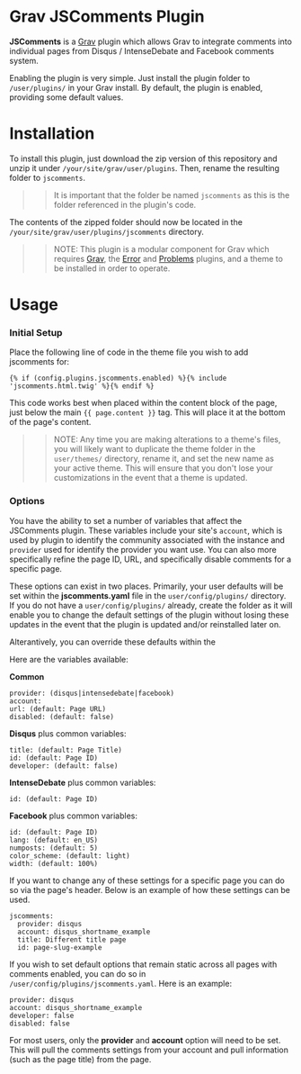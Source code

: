 # Grav JSComments Plugin

**JSComments** is a [Grav](http://github.com/getgrav/grav) plugin which allows Grav to integrate comments into individual pages from Disqus / IntenseDebate and Facebook comments system.

Enabling the plugin is very simple. Just install the plugin folder to `/user/plugins/` in your Grav install. By default, the plugin is enabled, providing some default values.

# Installation

To install this plugin, just download the zip version of this repository and unzip it under `/your/site/grav/user/plugins`. Then, rename the resulting folder to `jscomments`.

>> It is important that the folder be named `jscomments` as this is the folder referenced in the plugin's code.

The contents of the zipped folder should now be located in the `/your/site/grav/user/plugins/jscomments` directory.

>> NOTE: This plugin is a modular component for Grav which requires [Grav](http://github.com/getgrav/grav), the [Error](https://github.com/getgrav/grav-plugin-error) and [Problems](https://github.com/getgrav/grav-plugin-problems) plugins, and a theme to be installed in order to operate.

# Usage

### Initial Setup

Place the following line of code in the theme file you wish to add jscomments for:

```
{% if (config.plugins.jscomments.enabled) %}{% include 'jscomments.html.twig' %}{% endif %}
```

This code works best when placed within the content block of the page, just below the main `{{ page.content }}` tag. This will place it at the bottom of the page's content.

>> NOTE: Any time you are making alterations to a theme's files, you will likely want to duplicate the theme folder in the `user/themes/` directory, rename it, and set the new name as your active theme. This will ensure that you don't lose your customizations in the event that a theme is updated.

### Options

You have the ability to set a number of variables that affect the JSComments plugin. These variables include your site's `account`, which is used by plugin to identify the community associated with the instance and `provider` used for identify the provider you want use. You can also more specifically refine the page ID, URL, and specifically disable comments for a specific page.

These options can exist in two places. Primarily, your user defaults will be set within the **jscomments.yaml** file in the `user/config/plugins/` directory. If you do not have a `user/config/plugins/` already, create the folder as it will enable you to change the default settings of the plugin without losing these updates in the event that the plugin is updated and/or reinstalled later on.

Alterantively, you can override these defaults within the

Here are the variables available:

**Common**
```
provider: (disqus|intensedebate|facebook)
account:
url: (default: Page URL)
disabled: (default: false)
```

**Disqus** plus common variables:
```
title: (default: Page Title)
id: (default: Page ID)
developer: (default: false)
```

**IntenseDebate** plus common variables:
```
id: (default: Page ID)
```

**Facebook** plus common variables:
```
id: (default: Page ID)
lang: (default: en_US)
numposts: (default: 5)
color_scheme: (default: light)
width: (default: 100%)
```

If you want to change any of these settings for a specific page you can do so via the page's header. Below is an example of how these settings can be used.

```
jscomments:
  provider: disqus
  account: disqus_shortname_example
  title: Different title page
  id: page-slug-example
```

If you wish to set default options that remain static across all pages with comments enabled, you can do so in `/user/config/plugins/jscomments.yaml`. Here is an example:

```
provider: disqus
account: disqus_shortname_example
developer: false
disabled: false
```

For most users, only the **provider** and **account** option will need to be set. This will pull the comments settings from your account and pull information (such as the page title) from the page.

